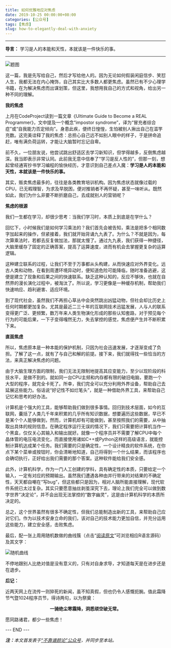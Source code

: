 ```yaml
---
title: 如何优雅地应对焦虑
date: 2019-10-25 00:00:00+08:00
categories: [公众号]
tags: [焦虑]
slug: how-to-elegantly-deal-with-anxiety
---
```


---

**导言：** 学习是人的本能和天性，本就该是一件快乐的事。

---

![题图](/uploads/2019/1025/anxiety.png)

这一篇，我是先写给自己，然后才写给他人的。因为无论如何假装闲庭信步、笑怼人生，我都无法在内心掩饰，自己其实比大多数人都更焦虑。虽然已有不少心理学书籍，在为解决焦虑而出谋划策，但这里，我想用我自己的方式和视角，给出另一种不同的理解。

**我的焦虑**

上月在CodeProject读到一篇文章《Ultimate Guide to Become a REAL Programmer》，文中提及一个概念“impostor syndrome”，译为“冒充者综合症”或“自我能力否定倾向”。身患此疾，便终日惶惶，生怕被别人揪出自己在滥竽充数。这完美诠释了我的焦虑：总担心自己远不如别人眼中的样子，于是拼命追赶，唯有满负荷运转，才能让大脑暂时忘记自卑。

前不久，一位朋友说，他尝试跳出舒适区去学习新知识，但学得越多，反倒焦虑越深。我当即表示非常认同。此前我无意中信奉了“学习是反人性的”，但那一刻，想起曾经通宵抄书学习编程的愉快经历，才意识到自己差点入魔：**学习是人的本能和天性，本就该是一件快乐的事。**

其实，贩卖焦虑最多的，往往是各类教育培训机构。因为焦虑状态就像过载的CPU，已无暇理智，为求及早脱困，便对推销者不再怀疑，甚至一味听从。既然如此，我们为什么非要不断折磨自己，去成就别人的营销呢？

**焦虑的根源**

我们一生都在学习，却很少思考：当我们学习时，本质上到底是在学什么？

回忆下，小时候我们是如何学习乘法的？我们首先会被告知，乘法是把多个相同数字加起来的操作，但紧接着，我们就开始背诵九九表了。为什么？不就是因为，每次算乘法时，若都去反复做加法，那就太慢了。通过九九表，我们获得一种捷径，大脑里缓存了固定的正确答案，提高了运算速度，进而有机会去掌握更复杂的运算逻辑。

这种建立联系的过程，让我们不至于万事都从头构建，从而快速应对外界变化。远古人类和动物，在看到周遭环境异动时，便知道危险可能降临，随时准备逃避，这便是建立了现象和后果之间的快速联系。缺乏这种认知的，反应不够快，也就在自然界的漫长演化过程中，被淘汰了。所以说，学习更像是一种缓存机制，帮助我们快速响应、趋利避害、适应环境。

到了现代社会，虽然我们不再担心草丛中会突然跳出凶猛动物，但社会却比历史上任何时期都更加复杂。尤其是最近二三十年的互联网技术迅猛发展，人与人的联系变得更广泛、更频繁，数万年来人类生物演化形成的那些认知套路，对于预见每个行为的可能后果，一下子变得嘎然无力，失去掌控的感觉，焦虑便产生并不断积累下来。

**直面焦虑**

所以，焦虑原本是一种本能的保护机制，只因为社会迅速发展，才逐渐变成了负担。了解了这一点，就有了与自己和解的前提。接下来，我们就得找一些恰当的方法，来真正解决焦虑的问题。

由于大脑生理方面的限制，我们无法无限制地提高其应变能力，至少以现阶段的科技水平，是做不到的。就如同一台CPU主频和内存都有限的破旧电脑，要跑一个大型的程序，就完全卡死了。所幸，我们完全可以充分利用外界设备，帮助自己去延展这些能力。俗话说“好记性不如烂笔头”，就是一种借助外界工具，来帮助自己记忆和思考的好办法。

计算机是个强大的工具，能够帮助我们做到很多事情。回归到技术层面，如今的互联网，囊括了人类几千年来积累的几乎所有知识数据，想要遍历这些数据，早已不是某个个人能够做到，然而，计算机却有可能做到，甚至按照我们的需要，从中抽取出具体的规则信息。在确定程序运行无误的情况下，我们只需要把计算机当作一个黑盒，仅仅关心其输入和输出就好。就像一个程序员并不需要了解CPU中每个晶体管的电压电流变化，而直接使用诸如C++或Python这样的高级语言，就能控制计算机达成某个任务。我们需要的只是确定性，一个设计精良的软件系统，在你点下某个菜单或按钮时，你会清晰地知道，自己将得到一个什么结果，而该程序也会确切执行，正好给出我们需要的那个答案。这种软件能给我们安全感。

此外，计算机科学，作为一门人工创建的学科，具有确定性的本质，只要给定一个输入，一定有对应的预期输出。虽然我们遭遇各种由并行带来的对结果的不确定性，天天都自嘲在“写bug”，但这些都只是因为，相对人脑所能直接理解，现代软件系统已太过复杂。其实只要愿意抽丝剥茧深究下去，理论上我们完全可以做到数字世界“决定论”，并不会出现无法掌控的“数字幽灵”，这是由计算机科学的本质所决定的。

总之，这个世界虽然有很多不确定性，但我们总能制造出新的工具，来帮助自己应对它们。作为以技术安身立命的我们，该对自己的技术能力更加自信，并充分运用这些能力，建立安全感，击败焦虑。

最后，配一张上周用随机数做的曲线簇（点击“[阅读原文](https://github.com/yanlinlin82/191016a_Curves)”可浏览相应R语言源码）及其文字：

![随机曲线](/uploads/2019/1025/curves.png)

不停地跟别人比绝对值是没有意义的，只有对自身求导，才知道每天是在进步还是在退步。

**后记：**

近两天网上在流传一则猝死的新闻，虽不知真假，但也仍令人感慨扼腕。值此霜降节气暨1024程序员节，得诗两句，以为祭奠：

<center><b>一骑绝尘寒霜降，洞悉顽空破无常。</b></center>

愿同路诸君，都少一些焦虑！

<div class="p-5 text-center">--- END ---</div>

<i><b>注：</b>本文首发表于[“不靠谱颜论”公众号](https://mp.weixin.qq.com/s/JSWJKz78eNA1RvKXRH5D3A)，并同步至本站。</i>

